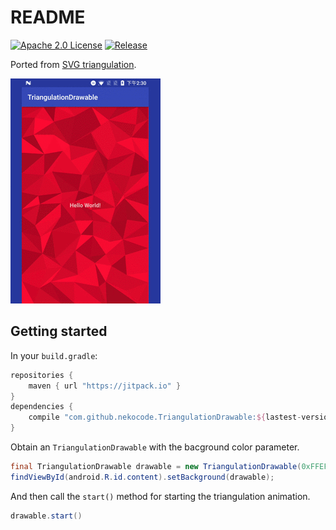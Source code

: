 # README
[![Apache 2.0 License](https://img.shields.io/badge/license-Apache%202.0-blue.svg?style=flat)](http://www.apache.org/licenses/LICENSE-2.0.html) [![Release](https://jitpack.io/v/nekocode/TriangulationDrawable.svg)](https://jitpack.io/#nekocode/TriangulationDrawable)

Ported from [SVG triangulation](https://codepen.io/zessx/pen/ZGBMXZ).

![Screenshot](img/screenshot.gif)


## Getting started

In your `build.gradle`:

```gradle
repositories {
    maven { url "https://jitpack.io" }
}
dependencies {
    compile "com.github.nekocode.TriangulationDrawable:${lastest-version}"
}
```

Obtain an `TriangulationDrawable` with the bacground color parameter.

```java
final TriangulationDrawable drawable = new TriangulationDrawable(0xFFEF0E39);
findViewById(android.R.id.content).setBackground(drawable);
```

And then call the `start()` method for starting the triangulation animation.

```java
drawable.start()
```
